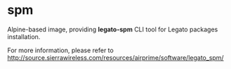# spm

Alpine-based image, providing **legato-spm** CLI tool for Legato packages installation.  
  
For more information, please refer to <http://source.sierrawireless.com/resources/airprime/software/legato_spm/>
